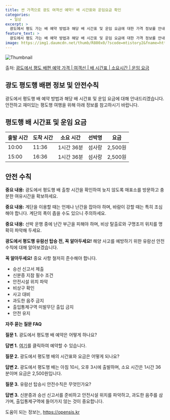 ```yaml
---
title: 싼 가격으로 광도 여객선 예약! 배 시간표와 운임요금 확인
categories:
  - 일상
excerpt: >
  광도에서 평도 가는 배 예약 방법과 해당 배 시간표 및 운임 요금에 대한 가격 정보를 안내 드리겠습니다. 안전하고 재밋는 평도행 여행을 위해 아래 정보 참고하시기 바랍니다. 평도행 배편 예약하기 👈 클릭광도에서 평도행 배 시간표출발 시간도착 시간소요 시간선박명요금10:0011:361시간 36분섬사랑2,500원15:0016:361시간 36분섬사랑2,500원평도행 배편 예약하기 👈 클릭광도에서 평도행 여객선 탑승 시 이용수칙광도에서 평도행 여객선에 탑승하기 전 꼭 숙지해야 할 안전 수칙을 알아보겠습니다. 중요 내용: 광도에서 평도행 배 출항 시간을 확인하여 늦지 않도록 매표소를 방문하고 충분한 여유시간을 확보하세요. 중요 내용: 계단을 이용할 때는 언제나 난간을 잡아야 하며, 바람이 강할 때는 특히 조심해야..
feature_text: >
  광도에서 평도 가는 배 예약 방법과 해당 배 시간표 및 운임 요금에 대한 가격 정보를 안내 드리겠습니다. 안전하고 재밋는 평도행 여행을 위해 아래 정보 참고하시기 바랍니다. 평도행 배편 예약하기 👈 클릭광도에서 평도행 배 시간표출발 시간도착 시간소요 시간선박명요금10:0011:361시간 36분섬사랑2,500원15:0016:361시간 36분섬사랑2,500원평도행 배편 예약하기 👈 클릭광도에서 평도행 여객선 탑승 시 이용수칙광도에서 평도행 여객선에 탑승하기 전 꼭 숙지해야 할 안전 수칙을 알아보겠습니다. 중요 내용: 광도에서 평도행 배 출항 시간을 확인하여 늦지 않도록 매표소를 방문하고 충분한 여유시간을 확보하세요. 중요 내용: 계단을 이용할 때는 언제나 난간을 잡아야 하며, 바람이 강할 때는 특히 조심해야..
image: https://img1.daumcdn.net/thumb/R800x0/?scode=mtistory2&fname=https%3A%2F%2Fblog.kakaocdn.net%2Fdn%2FsMtsc%2FbtsHB4UgTWQ%2FTZ6IGT9Ya7hcXmDLgIZfYK%2Fimg.webp
---
```


![Thumbnail](https://img1.daumcdn.net/thumb/R800x0/?scode=mtistory2&fname=https%3A%2F%2Fblog.kakaocdn.net%2Fdn%2FsMtsc%2FbtsHB4UgTWQ%2FTZ6IGT9Ya7hcXmDLgIZfYK%2Fimg.webp)

<p>출처: <a href="https://opensis.kr/entry/%EA%B4%91%EB%8F%84%EC%97%90%EC%84%9C-%ED%8F%89%EB%8F%84-%EB%B0%B0%ED%8E%B8-%EC%98%88%EC%95%BD-%EA%B0%80%EA%B2%A9-%EC%97%AC%EA%B0%9D%EC%84%A0-%EB%B0%B0-%EC%8B%9C%EA%B0%84%ED%91%9C-%EC%86%8C%EC%9A%94%EC%8B%9C%EA%B0%84-%EC%9A%B4%EC%9E%84-%EC%9A%94%EA%B8%88" rel="dofollow">광도에서 평도 배편 예약 가격 | 여객선 | 배 시간표 | 소요시간 | 운임 요금</a> </p>

## 광도 평도행 배편 정보 및 안전수칙

광도에서 평도행 배 예약 방법과 해당 배 시간표 및 운임 요금에 대해 안내드리겠습니다. 안전하고 재미있는 평도행 여행을 위해 아래 정보를
참고하시기 바랍니다.

## **평도행 배 시간표 및 운임 요금**

**출발 시간** | **도착 시간** | **소요 시간** | **선박명** | **요금**  
---|---|---|---|---  
10:00 | 11:36 | 1시간 36분 | 섬사랑 | 2,500원  
15:00 | 16:36 | 1시간 36분 | 섬사랑 | 2,500원  
  


## **안전 수칙**

**중요 내용:** 광도에서 평도행 배 출항 시간을 확인하여 늦지 않도록 매표소를 방문하고 충분한 여유시간을 확보하세요.

**중요 내용:** 계단을 이용할 때는 언제나 난간을 잡아야 하며, 바람이 강할 때는 특히 조심해야 합니다. 계단의 폭이 좁을 수도 있으니
주의하세요.

**중요 내용:** 선박 운행 중에 난간 부근을 피해야 하며, 비상 탈출로와 구명조끼 위치를 명확히 파악해 두세요.

**광도에서 평도행 유람선 탑승 전, 꼭 알아두세요!** 해양 사고를 예방하기 위한 유람선 안전 수칙에 대해 알아보겠습니다.

**꼭 알아두세요!** 중요 사항 철저히 준수해야 합니다.

  * 승선 신고서 제출
  * 신분증 지참 필수 조건
  * 안전시설 위치 파악
  * 비상구 확인
  * 사고 대비
  * 과도한 음주 금지
  * 출입통제구역 미발무단 출입 금지
  * 안전 유지

**자주 묻는 질문 FAQ**

**질문 1.** 광도에서 평도행 배 예약은 어떻게 하나요?

**답변 1.** [여기](예약링크)를 클릭하여 예약할 수 있습니다.

**질문 2.** 광도에서 평도행 배의 시간표와 요금은 어떻게 되나요?

**답변 2.** 광도에서 평도행 배는 아침 10시, 오후 3시에 출발하며, 소요 시간은 1시간 36분이며 요금은 2,500원입니다.

**질문 3.** 유람선 탑승시 안전수칙은 무엇인가요?

**답변 3.** 신분증과 승선 신고서를 준비하고 안전시설 위치를 파악하고, 과도한 음주를 삼가며, 출입통제구역에 들어가지 않는 것이
중요합니다.

 

도움이 되는 정보는, <a href="https://opensis.kr" rel="dofollow">https://opensis.kr</a>


